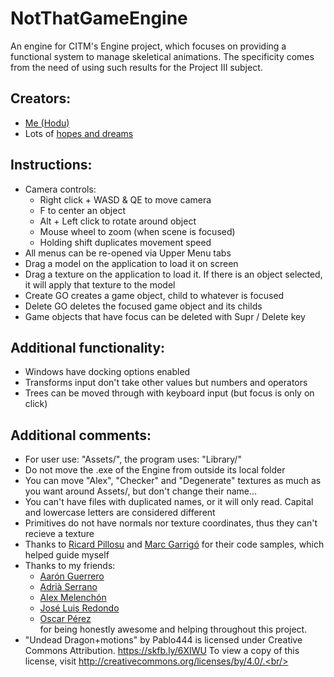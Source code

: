 # NotThatGameEngine
An engine for CITM's Engine project, which focuses on providing a functional system to manage skeletical animations. The specificity comes from the need of using such results for the Project III subject.

## Creators:
- [Me (Hodu)](https://github.com/ferba93)<br/>
- Lots of [hopes and dreams](https://images-na.ssl-images-amazon.com/images/I/91Hv6KacesL.jpg)<br/>

## Instructions:
- Camera controls:<br/>
	<ul>
	<li>Right click + WASD & QE to move camera</li>
	<li>F to center an object</li>
	<li>Alt + Left click to rotate around object</li>
	<li>Mouse wheel to zoom (when scene is focused)</li>
	<li>Holding shift duplicates movement speed</li>
	</ul>
- All menus can be re-opened via Upper Menu tabs<br/>
- Drag a model on the application to load it on screen<br/>
- Drag a texture on the application to load it. If there is an object selected, it will apply that texture to the model<br/>
- Create GO creates a game object, child to whatever is focused<br/>
- Delete GO deletes the focused game object and its childs<br/>
- Game objects that have focus can be deleted with Supr / Delete key<br/>

## Additional functionality:
- Windows have docking options enabled<br/>
- Transforms input don't take other values but numbers and operators<br/>
- Trees can be moved through with keyboard input (but focus is only on click)<br/>

## Additional comments:
- For user use: "Assets/", the program uses: "Library/" <br/>
- Do not move the .exe of the Engine from outside its local folder <br/>
- You can move "Alex", "Checker" and "Degenerate" textures as much as you want around Assets/, but don't change their name...<br/>
- You can't have files with duplicated names, or it will only read. Capital and lowercase letters are considered different<br/>
- Primitives do not have normals nor texture coordinates, thus they can't recieve a texture <br/>
- Thanks to [Ricard Pillosu](https://github.com/d0n3val/Edu-Game-Engine) and [Marc Garrigó](https://github.com/markitus18/Thor-Engine) for their code samples, which helped guide myself <br/>
- Thanks to my friends:<br/>
	- [Aarón Guerrero](https://github.com/AaronGCProg)<br/>
	- [Adrià Serrano](https://github.com/adriaserrano97)<br/>
	- [Alex Melenchón](https://github.com/AlexMelenchon)<br/>
	- [José Luis Redondo](https://github.com/jose-tello)<br/>
	- [Oscar Pérez](https://github.com/oscarpm5)<br/>
for being honestly awesome and helping throughout this project.<br/>
- "Undead Dragon+motions" by Pablo444 is licensed under Creative Commons Attribution. https://skfb.ly/6XIWU To view a copy of this license, visit http://creativecommons.org/licenses/by/4.0/.<br/>


